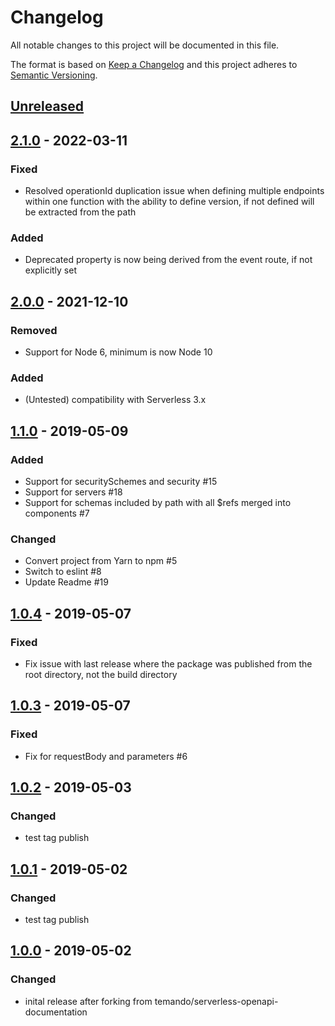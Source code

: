 # Changelog

All notable changes to this project will be documented in this file.

The format is based on [Keep a Changelog](http://keepachangelog.com/en/1.0.0/)
and this project adheres to [Semantic Versioning](http://semver.org/spec/v2.0.0.html).

## [Unreleased]

## [2.1.0] - 2022-03-11

### Fixed
- Resolved operationId duplication issue when defining multiple endpoints within one function with the ability to define version, if not defined will be extracted from the path
### Added
- Deprecated property is now being derived from the event route, if not explicitly set

## [2.0.0][] - 2021-12-10

### Removed
- Support for Node 6, minimum  is now Node 10
### Added
- (Untested) compatibility with Serverless 3.x

## [1.1.0] - 2019-05-09
### Added
- Support for securitySchemes and security #15
- Support for servers #18
- Support for schemas included by path with all $refs merged into components #7
### Changed
- Convert project from Yarn to npm #5
- Switch to eslint #8
- Update Readme #19

## [1.0.4] - 2019-05-07
### Fixed
- Fix issue with last release where the package was published from the root directory, not the build directory

## [1.0.3] - 2019-05-07
### Fixed
- Fix for requestBody and parameters #6

## [1.0.2] - 2019-05-03
### Changed
- test tag publish

## [1.0.1] - 2019-05-02
### Changed
- test tag publish

## [1.0.0] - 2019-05-02
### Changed
- inital release after forking from temando/serverless-openapi-documentation


[Unreleased]: https://github.com/conqa/serverless-openapi-documentation/compare/v2.0.0...HEAD
[2.1.0]: https://github.com/jakubzzak/serverless-openapi-documentation/compare/v2.0.0...v2.1.0
[2.0.0]: https://github.com/conqa/serverless-openapi-documentation/compare/v2.0.0...v2.0.0
[1.1.0]: https://github.com/conqa/serverless-openapi-documentation/compare/v1.0.4...v1.1.0
[1.0.4]: https://github.com/conqa/serverless-openapi-documentation/compare/v1.0.3...v1.0.4
[1.0.3]: https://github.com/conqa/serverless-openapi-documentation/compare/v1.0.2...v1.0.3
[1.0.2]: https://github.com/conqa/serverless-openapi-documentation/compare/v1.0.1...v1.0.2
[1.0.1]: https://github.com/conqa/serverless-openapi-documentation/compare/v1.0.0...v1.0.1
[1.0.0]: https://github.com/conqa/serverless-openapi-documentation/tree/v1.0.0
